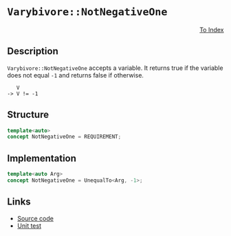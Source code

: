 <!-- Copyright 2024 Feng Mofan
SPDX-License-Identifier: Apache-2.0 -->

# `Varybivore::NotNegativeOne`

<p style='text-align: right;'><a href="../../concepts.md#varybivore-not-negative-one">To Index</a></p>

## Description

`Varybivore::NotNegativeOne` accepts a variable.
It returns true if the variable does not equal `-1` and returns false if otherwise.

<pre><code>   V
-> V != -1</code></pre>

## Structure

```C++
template<auto>
concept NotNegativeOne = REQUIREMENT;
```

## Implementation

```C++
template<auto Arg>
concept NotNegativeOne = UnequalTo<Arg, -1>;
```

## Links

- [Source code](../../../../conceptrodon/varybivore/concepts/descend/descend/not_negative_one.hpp)
- [Unit test](../../../../tests/unit/concepts/varybivore/not_negative_one.test.hpp)
